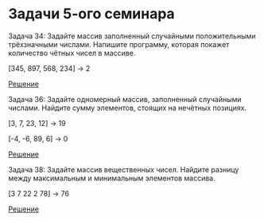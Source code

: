 # Задачи 5-ого семинара

Задача 34: Задайте массив заполненный случайными положительными трёхзначными числами. Напишите программу, которая покажет количество чётных чисел в массиве.

[345, 897, 568, 234] -> 2

[Решение](https://github.com/BigWolf21/Seminar005/blob/main/HW01/Program.cs)

Задача 36: Задайте одномерный массив, заполненный случайными числами. Найдите сумму элементов, стоящих на нечётных позициях.

[3, 7, 23, 12] -> 19

[-4, -6, 89, 6] -> 0


[Решение](https://github.com/BigWolf21/Seminar005/blob/main/HW02/Program.cs)

Задача 38: Задайте массив вещественных чисел. Найдите разницу между максимальным и минимальным элементов массива.

[3 7 22 2 78] -> 76


[Решение](https://github.com/BigWolf21/Seminar005/blob/main/HW03/Program.cs)